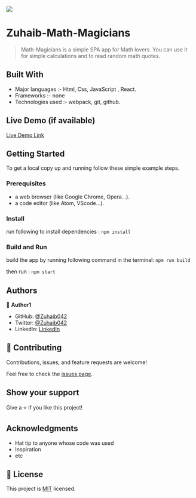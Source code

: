 ![](https://img.shields.io/badge/Microverse-blueviolet)

# Zuhaib-Math-Magicians

> Math-Magicians is a simple SPA app for Math lovers. You can use it for simple calculations and to read random math quotes.

## Built With

- Major languages :-
  Html, Css, JavaScript , React.
- Frameworks :-
  none
- Technologies used :-
  webpack, git, github.

## Live Demo (if available)

[Live Demo Link]()

## Getting Started

To get a local copy up and running follow these simple example steps.

### Prerequisites

- a web browser (like Google Chrome, Opera...).
- a code editor (like Atom, VScode...).

### Install

run following to install dependencies : `npm install`

### Build and Run

build the app by running following command in the terminal: `npm run build`

then run : `npm start`

## Authors

👤 **Author1**

- GitHub: [@Zuhaib042](https://github.com/Zuhaib042)
- Twitter: [@Zuhaib042](https://twitter.com/Zuhaib042)
- LinkedIn: [LinkedIn](https://linkedin.com/in/linkedinhandle)

## 🤝 Contributing

Contributions, issues, and feature requests are welcome!

Feel free to check the [issues page](../../issues/).

## Show your support

Give a ⭐️ if you like this project!

## Acknowledgments

- Hat tip to anyone whose code was used
- Inspiration
- etc

## 📝 License

This project is [MIT](./LICENSE) licensed.
